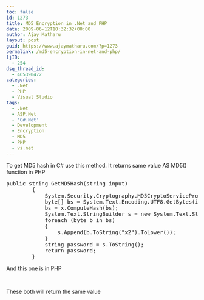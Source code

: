 ```yaml
---
toc: false
id: 1273
title: MD5 Encryption in .Net and PHP
date: 2009-06-12T10:32:32+00:00
author: Ajay Matharu
layout: post
guid: https://www.ajaymatharu.com/?p=1273
permalink: /md5-encryption-in-net-and-php/
ljID:
  - 254
dsq_thread_id:
  - 465390472
categories:
  - .Net
  - PHP
  - Visual Studio
tags:
  - .Net
  - ASP.Net
  - 'C#.Net'
  - Development
  - Encryption
  - MD5
  - PHP
  - vs.net
---
```

To get MD5 hash in C# use this method. It returns same value AS MD5() function in PHP

<pre name="code" clas="c-sharp">public string GetMD5Hash(string input)
        {
            System.Security.Cryptography.MD5CryptoServiceProvider x = new System.Security.Cryptography.MD5CryptoServiceProvider();
            byte[] bs = System.Text.Encoding.UTF8.GetBytes(input);
            bs = x.ComputeHash(bs);
            System.Text.StringBuilder s = new System.Text.StringBuilder();
            foreach (byte b in bs)
            {
                s.Append(b.ToString("x2").ToLower());
            }
            string password = s.ToString();
            return password;
        }
</pre>

And this one is in PHP

<pre name="code" class="php"><?php 
echo md5("pathfinder");
?>
</pre>

These both will return the same value
